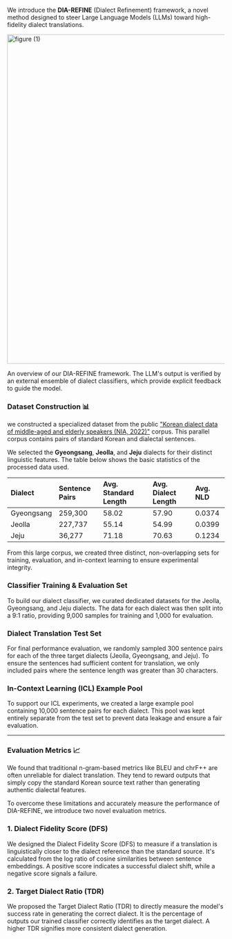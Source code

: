We introduce the **DIA-REFINE** (Dialect Refinement) framework, a novel method designed to steer Large Language Models (LLMs) toward high-fidelity dialect translations. 

<img width="1504" height="761" alt="figure (1)" src="https://github.com/user-attachments/assets/e98dd212-1160-4178-b6e1-ba822b69c648" />

An overview of our DIA-REFINE framework. The LLM's output is verified by an external ensemble of dialect classifiers, which provide explicit feedback to guide the model.

### Dataset Construction 📊

we constructed a specialized dataset from the public ["Korean dialect data of middle-aged and elderly speakers (NIA, 2022)"](https://www.aihub.or.kr/aihubdata/data/view.do?pageIndex=1&currMenu=&topMenu=&srchOptnCnd=OPTNCND001&searchKeyword=%EC%A4%91%EB%85%B8%EB%85%84%EC%B8%B5&srchDetailCnd=DETAILCND001&srchOrder=ORDER001&srchPagePer=20&aihubDataSe=data&dataSetSn=71517) corpus. This parallel corpus contains pairs of standard Korean and dialectal sentences.

We selected the **Gyeongsang**, **Jeolla**, and **Jeju** dialects for their distinct linguistic features. The table below shows the basic statistics of the processed data used.

| Dialect | Sentence Pairs | Avg. Standard Length | Avg. Dialect Length | Avg. NLD |
| :--- | :--- | :--- | :--- | :--- |
| Gyeongsang | 259,300 | 58.02 | 57.90 | 0.0374 |
| Jeolla | 227,737 | 55.14 | 54.99 | 0.0399 |
| Jeju | 36,277 | 71.18 | 70.63 | 0.1234 |

From this large corpus, we created three distinct, non-overlapping sets for training, evaluation, and in-context learning to ensure experimental integrity.

### Classifier Training & Evaluation Set
To build our dialect classifier, we curated dedicated datasets for the Jeolla, Gyeongsang, and Jeju dialects. The data for each dialect was then split into a 9:1 ratio, providing 9,000 samples for training and 1,000 for evaluation.

### Dialect Translation Test Set
For final performance evaluation, we randomly sampled 300 sentence pairs for each of the three target dialects (Jeolla, Gyeongsang, and Jeju). To ensure the sentences had sufficient content for translation, we only included pairs where the sentence length was greater than 30 characters.

### In-Context Learning (ICL) Example Pool
To support our ICL experiments, we created a large example pool containing 10,000 sentence pairs for each dialect. This pool was kept entirely separate from the test set to prevent data leakage and ensure a fair evaluation.

---

### Evaluation Metrics 📈

We found that traditional n-gram-based metrics like BLEU and chrF++ are often unreliable for dialect translation. They tend to reward outputs that simply copy the standard Korean source text rather than generating authentic dialectal features. 

To overcome these limitations and accurately measure the performance of DIA-REFINE, we introduce two novel evaluation metrics.

### 1. Dialect Fidelity Score (DFS)

We designed the Dialect Fidelity Score (DFS) to measure if a translation is linguistically closer to the dialect reference than the standard source. It's calculated from the log ratio of cosine similarities between sentence embeddings. A positive score indicates a successful dialect shift, while a negative score signals a failure.

### 2. Target Dialect Ratio (TDR)

We proposed the Target Dialect Ratio (TDR) to directly measure the model's success rate in generating the correct dialect. It is the percentage of outputs our trained classifier correctly identifies as the target dialect. A higher TDR signifies more consistent dialect generation.
